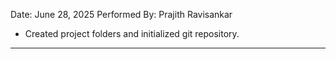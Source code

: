 Date: June 28, 2025 Performed By: Prajith Ravisankar
- Created project folders and initialized git repository.
---
